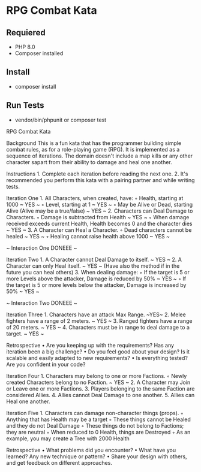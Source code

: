 # RPG Combat Kata

## Requiered

- PHP 8.0
- Composer installed

## Install

- composer install

## Run Tests

- vendor/bin/phpunit or composer test

RPG Combat Kata

Background
This is a fun kata that has the programmer building simple combat rules, as for a role-playing game (RPG). It is implemented as a sequence of iterations. The domain doesn't include a map kills or any other character sapart from their ability to damage and heal one another.

Instructions
    1. Complete each iteration before reading the next one.
    2. It's recommended you perform this kata with a pairing partner and while writing tests.

Iteration One
    1. All Characters, when created, have:
        ◦ Health, starting at 1000  ~ YES ~
        ◦ Level, starting at 1 ~ YES ~
        ◦ May be Alive or Dead, starting Alive (Alive may be a true/false) 
        ~ YES ~
    2. Characters can Deal Damage to Characters.
        ◦ Damage is subtracted from Health ~ YES ~
        ◦ When damage received exceeds current Health, Health becomes 0 and the character dies ~ YES ~
    3. A Character can Heal a Character.
        ◦ Dead characters cannot be healed ~ YES ~
        ◦ Healing cannot raise health above 1000 ~ YES ~

~ Interaction One DONEEE ~

Iteration Two
    1. A Character cannot Deal Damage to itself. ~ YES ~
    2. A Character can only Heal itself. ~ YES ~ (Have also the method if in the future you can heal others)
    3. When dealing damage:
        ◦ If the target is 5 or more Levels above the attacker, Damage is reduced by 50% ~ YES ~
        ◦ If the target is 5 or more levels below the attacker, Damage is increased by 50% ~ YES ~

~ Interaction Two DONEEE ~    

Iteration Three
    1. Characters have an attack Max Range. ~YES~
    2. Melee fighters have a range of 2 meters. ~ YES ~
    3. Ranged fighters have a range of 20 meters. ~ YES ~
    4. Characters must be in range to deal damage to a target. ~ YES ~

Retrospective
    • Are you keeping up with the requirements? Has any iteration been a big challenge?
    • Do you feel good about your design? Is it scalable and easily adapted to new requirements?
    • Is everything tested? Are you confident in your code?

Iteration Four
    1. Characters may belong to one or more Factions.
        ◦ Newly created Characters belong to no Faction. ~ YES ~
    2. A Character may Join or Leave one or more Factions.
    3. Players belonging to the same Faction are considered Allies.
    4. Allies cannot Deal Damage to one another.
    5. Allies can Heal one another.

Iteration Five
    1. Characters can damage non-character things (props).
        ◦ Anything that has Health may be a target
        ◦ These things cannot be Healed and they do not Deal Damage
        ◦ These things do not belong to Factions; they are neutral
        ◦ When reduced to 0 Health, things are Destroyed
        ◦ As an example, you may create a Tree with 2000 Health
        
Retrospective
    • What problems did you encounter?
    • What have you learned? Any new technique or pattern?
    • Share your design with others, and get feedback on different approaches.